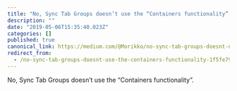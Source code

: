 ```yaml
---
title: "No, Sync Tab Groups doesn’t use the “Containers functionality”."
description: ""
date: "2019-05-06T15:35:40.023Z"
categories: []
published: true
canonical_link: https://medium.com/@Morikko/no-sync-tab-groups-doesnt-use-the-containers-functionality-1f5fe792c07f
redirect_from:
  - /no-sync-tab-groups-doesnt-use-the-containers-functionality-1f5fe792c07f
---
```


No, Sync Tab Groups doesn’t use the “Containers functionality”.

